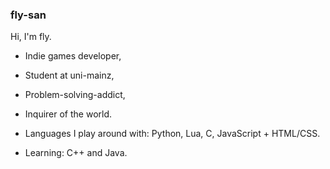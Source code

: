 ### fly-san

Hi, I'm fly. 

- Indie games developer,
- Student at uni-mainz,
- Problem-solving-addict,
- Inquirer of the world.

- Languages I play around with:
Python, Lua, C, JavaScript + HTML/CSS.
- Learning: C++ and Java.
